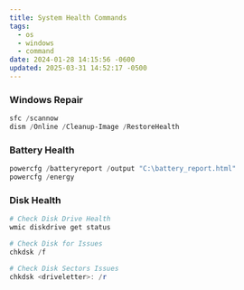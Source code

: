 ```yaml
---
title: System Health Commands
tags:
  - os
  - windows
  - command
date: 2024-01-28 14:15:56 -0600
updated: 2025-03-31 14:52:17 -0500
---
```


### Windows Repair

```powershell
sfc /scannow
dism /Online /Cleanup-Image /RestoreHealth
```

### Battery Health

```powershell
powercfg /batteryreport /output "C:\battery_report.html"
powercfg /energy
```

### Disk Health

```powershell
# Check Disk Drive Health
wmic diskdrive get status

# Check Disk for Issues
chkdsk /f

# Check Disk Sectors Issues
chkdsk <driveletter>: /r
```
